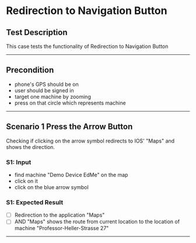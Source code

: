 # Redirection to Navigation Button

## Test Description

This case tests the functionality of Redirection to Navigation Button
 ***

## Precondition

* phone's GPS should be on
* user should be signed in
* target one machine by zooming
* press on that circle which represents machine

***

## Scenario 1 Press the Arrow Button

Checking if clicking on the arrow symbol redirects to IOS' "Maps" and shows the direction.

### S1: Input

* find machine "Demo Device EdMe" on the map
* click on it
* click on the blue arrow symbol

### S1: Expected Result

* [ ] Redirection to the application "Maps"
* [ ] AND "Maps" shows the route from current location to the location of machine "Professor-Heller-Strasse 27"

***
